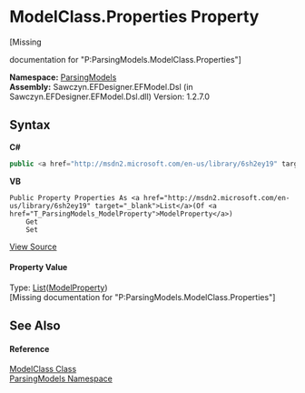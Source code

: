 # ModelClass.Properties Property 
 

\[Missing <summary> documentation for "P:ParsingModels.ModelClass.Properties"\]

**Namespace:**&nbsp;<a href="N_ParsingModels">ParsingModels</a><br />**Assembly:**&nbsp;Sawczyn.EFDesigner.EFModel.Dsl (in Sawczyn.EFDesigner.EFModel.Dsl.dll) Version: 1.2.7.0

## Syntax

**C#**<br />
``` C#
public <a href="http://msdn2.microsoft.com/en-us/library/6sh2ey19" target="_blank">List</a><<a href="T_ParsingModels_ModelProperty">ModelProperty</a>> Properties { get; set; }
```

**VB**<br />
``` VB
Public Property Properties As <a href="http://msdn2.microsoft.com/en-us/library/6sh2ey19" target="_blank">List</a>(Of <a href="T_ParsingModels_ModelProperty">ModelProperty</a>)
	Get
	Set
```

<a href="https://github.com/msawczyn/EFDesigner/tree/master/src/ParsingModels/ModelClass.cs#L29" title="View the source code">View Source</a><br />

#### Property Value
Type: <a href="http://msdn2.microsoft.com/en-us/library/6sh2ey19" target="_blank">List</a>(<a href="T_ParsingModels_ModelProperty">ModelProperty</a>)<br />\[Missing <value> documentation for "P:ParsingModels.ModelClass.Properties"\]

## See Also


#### Reference
<a href="T_ParsingModels_ModelClass">ModelClass Class</a><br /><a href="N_ParsingModels">ParsingModels Namespace</a><br />